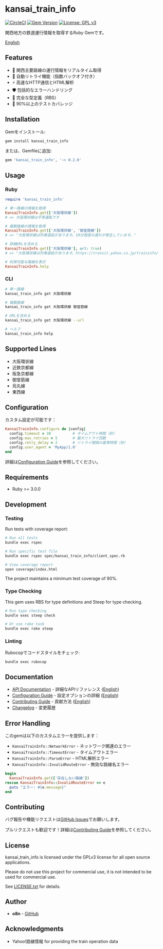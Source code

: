 # kansai_train_info

[![CircleCI](https://dl.circleci.com/status-badge/img/gh/o8n/kansai_train_info/tree/master.svg?style=svg)](https://dl.circleci.com/status-badge/redirect/gh/o8n/kansai_train_info/tree/master)
[![Gem Version](https://badge.fury.io/rb/kansai_train_info.svg)](https://badge.fury.io/rb/kansai_train_info)
[![License: GPL v3](https://img.shields.io/badge/License-GPLv3-blue.svg)](https://www.gnu.org/licenses/gpl-3.0)

関西地方の鉄道運行情報を取得するRuby Gemです。

[English](README.en.md)

## Features

- 🚃 関西主要路線の運行情報をリアルタイム取得
- 🔄 自動リトライ機能（指数バックオフ付き）
- ⚡ 高速なHTTP通信とHTML解析
- 🛡️ 包括的なエラーハンドリング
- 📝 完全な型定義（RBS）
- 🎯 90%以上のテストカバレッジ

## Installation

Gemをインストール:

```bash
gem install kansai_train_info
```

または、Gemfileに追加:

```ruby
gem 'kansai_train_info', '~> 0.2.0'
```

## Usage

### Ruby

```ruby
require 'kansai_train_info'

# 単一路線の情報を取得
KansaiTrainInfo.get(['大阪環状線'])
# => 大阪環状線は平常運転です

# 複数路線の情報を取得
KansaiTrainInfo.get(['大阪環状線', '御堂筋線'])
# => "大阪環状線は列車遅延があります。10分程度の遅れが発生しています。"

# 詳細URLを含める
KansaiTrainInfo.get(['大阪環状線'], url: true)
# => "大阪環状線は列車遅延があります。https://transit.yahoo.co.jp/traininfo/detail/263/0/"

# 利用可能な路線を表示
KansaiTrainInfo.help
```

### CLI

```bash
# 単一路線
kansai_train_info get 大阪環状線

# 複数路線
kansai_train_info get 大阪環状線 御堂筋線

# URLを含める
kansai_train_info get 大阪環状線 --url

# ヘルプ
kansai_train_info help
```

## Supported Lines

- 大阪環状線
- 近鉄京都線
- 阪急京都線
- 御堂筋線
- 烏丸線
- 東西線

## Configuration

カスタム設定が可能です：

```ruby
KansaiTrainInfo.configure do |config|
  config.timeout = 30          # タイムアウト時間（秒）
  config.max_retries = 5       # 最大リトライ回数
  config.retry_delay = 2       # リトライ間隔の基準時間（秒）
  config.user_agent = 'MyApp/1.0'
end
```

詳細は[Configuration Guide](docs/CONFIGURATION.md)を参照してください。

## Requirements

- Ruby >= 3.0.0

## Development

### Testing

Run tests with coverage report:

```sh
# Run all tests
bundle exec rspec

# Run specific test file
bundle exec rspec spec/kansai_train_info/client_spec.rb

# View coverage report
open coverage/index.html
```

The project maintains a minimum test coverage of 90%.

### Type Checking

This gem uses RBS for type definitions and Steep for type checking.

```sh
# Run type checking
bundle exec steep check

# Or use rake task
bundle exec rake steep
```


### Linting

Rubocopでコードスタイルをチェック:

```sh
bundle exec rubocop
```

## Documentation

- [API Documentation](docs/API.md) - 詳細なAPIリファレンス ([English](docs/API.en.md))
- [Configuration Guide](docs/CONFIGURATION.md) - 設定オプションの詳細 ([English](docs/CONFIGURATION.en.md))
- [Contributing Guide](CONTRIBUTING.md) - 貢献方法 ([English](CONTRIBUTING.en.md))
- [Changelog](CHANGELOG.md) - 変更履歴

## Error Handling

このgemは以下のカスタムエラーを提供します：

- `KansaiTrainInfo::NetworkError` - ネットワーク関連のエラー
- `KansaiTrainInfo::TimeoutError` - タイムアウトエラー
- `KansaiTrainInfo::ParseError` - HTML解析エラー
- `KansaiTrainInfo::InvalidRouteError` - 無効な路線名エラー

```ruby
begin
  KansaiTrainInfo.get(['存在しない路線'])
rescue KansaiTrainInfo::InvalidRouteError => e
  puts "エラー: #{e.message}"
end
```

## Contributing

バグ報告や機能リクエストは[GitHub Issues](https://github.com/o8n/kansai_train_info/issues)でお願いします。

プルリクエストも歓迎です！詳細は[Contributing Guide](CONTRIBUTING.md)を参照してください。

## License

kansai_train_info is licensed under the GPLv3 license for all open source applications.

Please do not use this project for commercial use, it is not intended to be used for commercial use.

See [LICENSE.txt](LICENSE.txt) for details.

## Author

- **o8n** - [GitHub](https://github.com/o8n)

## Acknowledgments

- Yahoo!路線情報 for providing the train operation data
